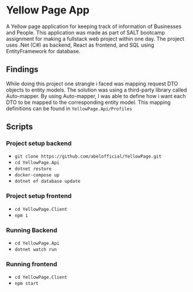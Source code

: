 # Yellow Page App

A Yellow page application for keeping track of information of Businesses and People. This application was made as part of SALT bootcamp assignment for making a fullstack web project within one day. The project uses .Net (C#) as backend, React as frontend, and SQL using EntityFramework for database.

## Findings

While doing this project one strangle i faced was mapping request DTO objects to entity models. The solution was using a third-party library called Auto-mapper. By using Auto-mapper, I was able to define how i want each DTO to be mapped to the corresponding entity model. This mapping definitions can be found in `YellowPage.Api/Profiles`

## Scripts

### Project setup backend

- `git clone https://github.com/abelofficial/YellowPage.git`
- `cd YellowPage.Api`
- `dotnet restore`
- `docker-compose up`
- `dotnet ef database update`

### Project setup frontend

- `cd YellowPage.Client`
- `npm i`

### Running Backend

- `cd YellowPage.Api`
- `dotnet watch run`

### Running frontend

- `cd YellowPage.Client`
- `npm start`
